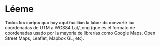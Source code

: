 # Léeme

Todos los scripts que hay aquí facilitan la labor de convertir las coordenadas
de UTM a WGS84 Lat/Long (que es el formato de coordenadas usado por la mayoría
de librerías como Google Maps, Open Street Maps, Leaflet, Mapbox GL, etc).

